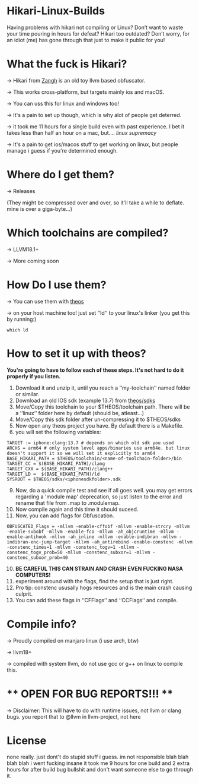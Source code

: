 # **Hikari-Linux-Builds**
Having problems with hikari not compiling or Linux? Don’t want to waste your time pouring in hours for defeat? Hikari too outdated? Don’t worry, for an idiot (me) has gone through that just to make it public for you!

# **What the fuck is Hikari?**
-> Hikari from [Zangh](https://github.com/HikariObfuscator) is an old toy llvm based obfuscator.

-> This works cross-platform, but targets mainly ios and macOS.

-> You can uss this for linux and windows too!

-> It's a pain to set up though, which is why alot of people get deterred.

-> it took me 11 hours for a single build even with past experience. I bet it takes less than half an hour on a mac, but.... *linux supremacy*

-> It's a pain to get ios/macos stuff to get working on linux, but people manage i guess if you're determined enough.

# **Where do I get them?**
-> Releases

(They might be compressed over and over, so it'll take a while to deflate. mine is over a giga-byte...)

# **Which toolchains are compiled?**
-> LLVM18.1+

-> More coming soon

# **How Do I use them?**
-> You can use them with [theos](https://theos.dev/docs)

-> on your host machine too! just set ‘‘ld‘‘ to your linux's linker (you get this by running:)
```
which ld
```

# **How to set it up with theos?**
 **You're going to have to follow each of these steps. It's not hard to do it properly if you listen.**
 1. Download it and unzip it, until you reach a ‘‘my-toolchain‘‘ named folder or similar.
 3. Download an old IOS sdk (example 13.7) from [theos/sdks](https://github.com/theos/sdks/releases)
 4. Move/Copy this toolchain to your $THEOS/toolchain path. There will be a ‘‘linux‘‘ folder here by default (should be, atleast...)
 5. Move/Copy this sdk folder after un-compressing it to $THEOS/sdks
 6. Now open any theos project you have. By default there is a Makefile.
 7. you will set the following variables:
    
```
TARGET := iphone:clang:13.7 # depends on which old sdk you used
ARCHS = arm64 # only system level apps/binaries use arm64e. but linux doesn't support it so we will set it explicitly to arm64
BASE_HIKARI_PATH = $THEOS/toolchain/<name-of-toolchain-folder>/bin
TARGET_CC = $(BASE_HIKARI_PATH)/clang
TARGET_CXX = $(BASE_HIKARI_PATH)/clang++
TARGET_LD =  $(BASE_HIKARI_PATH)/ld
SYSROOT = $THEOS/sdks/<iphonesdkfolder>.sdk
```
9. Now, do a quick compile test and see if all goes well. you may get errors regarding a 'module map' deprecation, so just listen to the error and rename that file from .map to .modulemap.
10. Now compile again and this time it should suceed.
11. Now, you can add flags for Obfuscation.

```
OBFUSCATED_Flags = -mllvm -enable-cffobf -mllvm -enable-strcry -mllvm -enable-subobf -mllvm -enable-fco -mllvm -ah_objcruntime -mllvm -enable-antihook -mllvm -ah_inline -mllvm -enable-indibran -mllvm -indibran-enc-jump-target -mllvm -ah_antirebind -enable-constenc -mllvm -constenc_times=1 -mllvm -constenc_togv=1 -mllvm -constenc_togv_prob=50 -mllvm -constenc_subxor=1 -mllvm -constenc_subxor_prob=40
```

10. **BE CAREFUL THIS CAN STRAIN AND CRASH EVEN FUCKING NASA COMPUTERS!**
11. experiment around with the flags, find the setup that is just right.
12. Pro tip: constenc ususally hogs resources and is the main crash causing culprit.
13. You can add these flags in ‘‘CFFlags‘‘ and ‘‘CCFlags‘‘ and compile.

# **Compile info?**
-> Proudly compiled on manjaro linux (i use arch, btw)

-> llvm18+

-> compiled with system llvm, do not use gcc or g++ on linux to compile this.

# ** OPEN FOR BUG REPORTS!!! **
-> Disclaimer: This will have to do with runtime issues, not llvm or clang bugs. you report that to @llvm in llvm-project, not here

# **License**
none really. just dont't do stupid stuff i guess. im not responsible blah blah blah blah i went fucking insane it took me 9 hours for one build and 2 extra hours for after build bug bullshit and don't want someone else to go through it.
